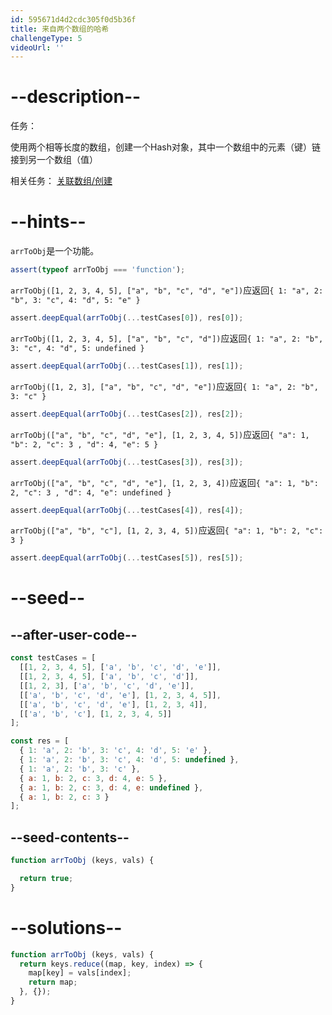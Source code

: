 ```yaml
---
id: 595671d4d2cdc305f0d5b36f
title: 来自两个数组的哈希
challengeType: 5
videoUrl: ''
---
```


# --description--

任务：

使用两个相等长度的数组，创建一个Hash对象，其中一个数组中的元素（键）链接到另一个数组（值）

相关任务： [关联数组/创建](<http://rosettacode.org/wiki/Associative arrays/Creation> "关联数组/创建")

# --hints--

`arrToObj`是一个功能。

```js
assert(typeof arrToObj === 'function');
```

`arrToObj([1, 2, 3, 4, 5], ["a", "b", "c", "d", "e"])`应返回`{ 1: "a", 2: "b", 3: "c", 4: "d", 5: "e" }`

```js
assert.deepEqual(arrToObj(...testCases[0]), res[0]);
```

`arrToObj([1, 2, 3, 4, 5], ["a", "b", "c", "d"])`应返回`{ 1: "a", 2: "b", 3: "c", 4: "d", 5: undefined }`

```js
assert.deepEqual(arrToObj(...testCases[1]), res[1]);
```

`arrToObj([1, 2, 3], ["a", "b", "c", "d", "e"])`应返回`{ 1: "a", 2: "b", 3: "c" }`

```js
assert.deepEqual(arrToObj(...testCases[2]), res[2]);
```

`arrToObj(["a", "b", "c", "d", "e"], [1, 2, 3, 4, 5])`应返回`{ "a": 1, "b": 2, "c": 3 , "d": 4, "e": 5 }`

```js
assert.deepEqual(arrToObj(...testCases[3]), res[3]);
```

`arrToObj(["a", "b", "c", "d", "e"], [1, 2, 3, 4])`应返回`{ "a": 1, "b": 2, "c": 3 , "d": 4, "e": undefined }`

```js
assert.deepEqual(arrToObj(...testCases[4]), res[4]);
```

`arrToObj(["a", "b", "c"], [1, 2, 3, 4, 5])`应返回`{ "a": 1, "b": 2, "c": 3 }`

```js
assert.deepEqual(arrToObj(...testCases[5]), res[5]);
```

# --seed--

## --after-user-code--

```js
const testCases = [
  [[1, 2, 3, 4, 5], ['a', 'b', 'c', 'd', 'e']],
  [[1, 2, 3, 4, 5], ['a', 'b', 'c', 'd']],
  [[1, 2, 3], ['a', 'b', 'c', 'd', 'e']],
  [['a', 'b', 'c', 'd', 'e'], [1, 2, 3, 4, 5]],
  [['a', 'b', 'c', 'd', 'e'], [1, 2, 3, 4]],
  [['a', 'b', 'c'], [1, 2, 3, 4, 5]]
];

const res = [
  { 1: 'a', 2: 'b', 3: 'c', 4: 'd', 5: 'e' },
  { 1: 'a', 2: 'b', 3: 'c', 4: 'd', 5: undefined },
  { 1: 'a', 2: 'b', 3: 'c' },
  { a: 1, b: 2, c: 3, d: 4, e: 5 },
  { a: 1, b: 2, c: 3, d: 4, e: undefined },
  { a: 1, b: 2, c: 3 }
];
```

## --seed-contents--

```js
function arrToObj (keys, vals) {

  return true;
}
```

# --solutions--

```js
function arrToObj (keys, vals) {
  return keys.reduce((map, key, index) => {
    map[key] = vals[index];
    return map;
  }, {});
}
```
